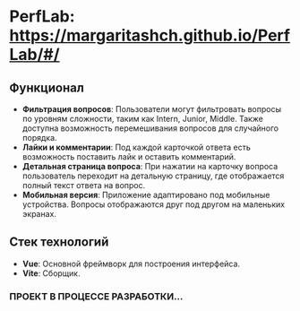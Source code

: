 # PerfLab: https://margaritashch.github.io/PerfLab/#/


## Функционал

- **Фильтрация вопросов**: Пользователи могут фильтровать вопросы по уровням сложности, таким как Intern, Junior, Middle. Также доступна возможность перемешивания вопросов для случайного порядка.
- **Лайки и комментарии**: Под каждой карточкой ответа есть возможность поставить лайк и оставить комментарий.
- **Детальная страница вопроса**: При нажатии на карточку вопроса пользователь переходит на детальную страницу, где отображается полный текст ответа на вопрос.
- **Мобильная версия**: Приложение адаптировано под мобильные устройства. Вопросы отображаются друг под другом на маленьких экранах.

## Стек технологий

- **Vue**: Основной фреймворк для построения интерфейса.
- **Vite**: Сборщик.

### ПРОЕКТ В ПРОЦЕССЕ РАЗРАБОТКИ...
